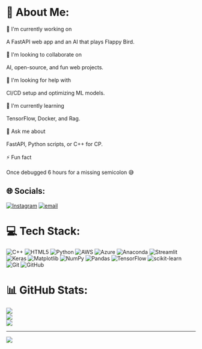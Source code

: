 # 💫 About Me:
🚧 I'm currently working on<br><br>A FastAPI web app and an AI that plays Flappy Bird.<br><br>🤝 I'm looking to collaborate on<br><br>AI, open-source, and fun web projects.<br><br>💛 I'm looking for help with<br><br>CI/CD setup and optimizing ML models.<br><br>🧪 I'm currently learning<br><br>TensorFlow, Docker, and Rag.<br><br>💬 Ask me about<br><br>FastAPI, Python scripts, or C++ for CP.<br><br>⚡ Fun fact<br><br>Once debugged 6 hours for a missing semicolon 😅


## 🌐 Socials:
[![Instagram](https://img.shields.io/badge/Instagram-%23E4405F.svg?logo=Instagram&logoColor=white)](https://instagram.com/raman____chau_dhar_y) [![email](https://img.shields.io/badge/Email-D14836?logo=gmail&logoColor=white)](mailto:rcho38706@gmail.com) 

# 💻 Tech Stack:
![C++](https://img.shields.io/badge/c++-%2300599C.svg?style=for-the-badge&logo=c%2B%2B&logoColor=white) ![HTML5](https://img.shields.io/badge/html5-%23E34F26.svg?style=for-the-badge&logo=html5&logoColor=white) ![Python](https://img.shields.io/badge/python-3670A0?style=for-the-badge&logo=python&logoColor=ffdd54) ![AWS](https://img.shields.io/badge/AWS-%23FF9900.svg?style=for-the-badge&logo=amazon-aws&logoColor=white) ![Azure](https://img.shields.io/badge/azure-%230072C6.svg?style=for-the-badge&logo=microsoftazure&logoColor=white) ![Anaconda](https://img.shields.io/badge/Anaconda-%2344A833.svg?style=for-the-badge&logo=anaconda&logoColor=white) ![Streamlit](https://img.shields.io/badge/Streamlit-%23FE4B4B.svg?style=for-the-badge&logo=streamlit&logoColor=white) ![Keras](https://img.shields.io/badge/Keras-%23D00000.svg?style=for-the-badge&logo=Keras&logoColor=white) ![Matplotlib](https://img.shields.io/badge/Matplotlib-%23ffffff.svg?style=for-the-badge&logo=Matplotlib&logoColor=black) ![NumPy](https://img.shields.io/badge/numpy-%23013243.svg?style=for-the-badge&logo=numpy&logoColor=white) ![Pandas](https://img.shields.io/badge/pandas-%23150458.svg?style=for-the-badge&logo=pandas&logoColor=white) ![TensorFlow](https://img.shields.io/badge/TensorFlow-%23FF6F00.svg?style=for-the-badge&logo=TensorFlow&logoColor=white) ![scikit-learn](https://img.shields.io/badge/scikit--learn-%23F7931E.svg?style=for-the-badge&logo=scikit-learn&logoColor=white) ![Git](https://img.shields.io/badge/git-%23F05033.svg?style=for-the-badge&logo=git&logoColor=white) ![GitHub](https://img.shields.io/badge/github-%23121011.svg?style=for-the-badge&logo=github&logoColor=white)
# 📊 GitHub Stats:
![](https://github-readme-stats.vercel.app/api?username=raman118&theme=dark&hide_border=false&include_all_commits=true&count_private=true)<br/>
![](https://nirzak-streak-stats.vercel.app/?user=raman118&theme=dark&hide_border=false)<br/>
![](https://github-readme-stats.vercel.app/api/top-langs/?username=raman118&theme=dark&hide_border=false&include_all_commits=true&count_private=true&layout=compact)

---
[![](https://visitcount.itsvg.in/api?id=raman118&icon=0&color=0)](https://visitcount.itsvg.in)

<!-- Proudly created with GPRM ( https://gprm.itsvg.in ) -->
